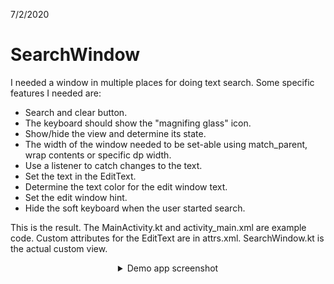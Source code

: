 7/2/2020

# SearchWindow

I needed a window in multiple places for doing text search.
Some specific features I needed are:
*   Search and clear button.
*   The keyboard should show the "magnifing glass" icon.
*   Show/hide the view and determine its state.
*   The width of the window needed to be set-able using match_parent,
wrap contents or specific dp width.
*   Use a listener to catch changes to the text.
*   Set the text in the EditText.
*   Determine the text color for the edit window text.
*   Set the edit window hint.
*   Hide the soft keyboard when the user started search.

This is the result.  The MainActivity.kt and activity_main.xml
are example code.  Custom attributes for the EditText are in
attrs.xml.  SearchWindow.kt is the actual custom view.

<center>
<details>
  <summary>Demo app screenshot</summary>
  <img alt="demo app screenshot" src="https://github.com/bebop-001/SearchWindow/blob/master/images/Screenshot.png">
</details>
</center>
